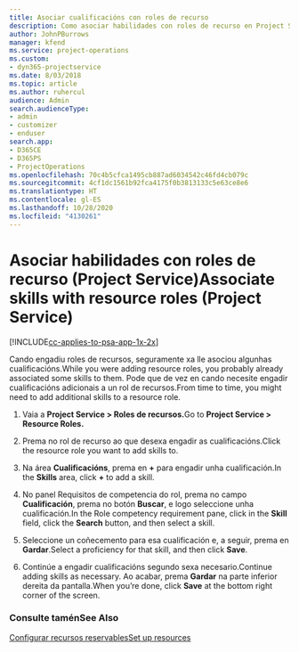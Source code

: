 ```yaml
---
title: Asociar cualificacións con roles de recurso
description: Como asociar habilidades con roles de recurso en Project Service
author: JohnPBurrows
manager: kfend
ms.service: project-operations
ms.custom:
- dyn365-projectservice
ms.date: 8/03/2018
ms.topic: article
ms.author: ruhercul
audience: Admin
search.audienceType:
- admin
- customizer
- enduser
search.app:
- D365CE
- D365PS
- ProjectOperations
ms.openlocfilehash: 70c4b5cfca1495cb887ad6034542c46fd4cb079c
ms.sourcegitcommit: 4cf1dc1561b92fca4175f0b3813133c5e63ce8e6
ms.translationtype: HT
ms.contentlocale: gl-ES
ms.lasthandoff: 10/28/2020
ms.locfileid: "4130261"
---
```

# <a name="associate-skills-with-resource-roles-project-service"></a><span data-ttu-id="5cde7-103">Asociar habilidades con roles de recurso (Project Service)</span><span class="sxs-lookup"><span data-stu-id="5cde7-103">Associate skills with resource roles (Project Service)</span></span>

[!INCLUDE[cc-applies-to-psa-app-1x-2x](../includes/cc-applies-to-psa-app-1x-2x.md)]

<span data-ttu-id="5cde7-104">Cando engadiu roles de recursos, seguramente xa lle asociou algunhas cualificacións.</span><span class="sxs-lookup"><span data-stu-id="5cde7-104">While you were adding resource roles, you probably already associated some skills to them.</span></span> <span data-ttu-id="5cde7-105">Pode que de vez en cando necesite engadir cualificacións adicionais a un rol de recursos.</span><span class="sxs-lookup"><span data-stu-id="5cde7-105">From time to time, you might need to add additional skills to a resource role.</span></span>  
  
1.  <span data-ttu-id="5cde7-106">Vaia a **Project Service > Roles de recursos.**</span><span class="sxs-lookup"><span data-stu-id="5cde7-106">Go to **Project Service > Resource Roles.**</span></span>  
  
2.  <span data-ttu-id="5cde7-107">Prema no rol de recurso ao que desexa engadir as cualificacións.</span><span class="sxs-lookup"><span data-stu-id="5cde7-107">Click the resource role you want to add skills to.</span></span>  
  
3.  <span data-ttu-id="5cde7-108">Na área **Cualificacións**, prema en **+** para engadir unha cualificación.</span><span class="sxs-lookup"><span data-stu-id="5cde7-108">In the **Skills** area, click **+** to add a skill.</span></span>  
  
4.  <span data-ttu-id="5cde7-109">No panel Requisitos de competencia do rol, prema no campo **Cualificación**, prema no botón **Buscar**, e logo seleccione unha cualificación.</span><span class="sxs-lookup"><span data-stu-id="5cde7-109">In the Role competency requirement pane, click in the **Skill** field, click the **Search** button,  and then select a skill.</span></span>  
  
5.  <span data-ttu-id="5cde7-110">Seleccione un coñecemento para esa cualificación e, a seguir, prema en **Gardar**.</span><span class="sxs-lookup"><span data-stu-id="5cde7-110">Select a proficiency for that skill, and then click **Save**.</span></span>  
  
6.  <span data-ttu-id="5cde7-111">Continúe a engadir cualificacións segundo sexa necesario.</span><span class="sxs-lookup"><span data-stu-id="5cde7-111">Continue adding skills as necessary.</span></span> <span data-ttu-id="5cde7-112">Ao acabar, prema **Gardar** na parte inferior dereita da pantalla.</span><span class="sxs-lookup"><span data-stu-id="5cde7-112">When you’re done, click **Save** at the bottom right corner of the screen.</span></span>  
  
### <a name="see-also"></a><span data-ttu-id="5cde7-113">Consulte tamén</span><span class="sxs-lookup"><span data-stu-id="5cde7-113">See Also</span></span>  
 [<span data-ttu-id="5cde7-114">Configurar recursos reservables</span><span class="sxs-lookup"><span data-stu-id="5cde7-114">Set up resources</span></span>](../psa/set-up-resources.md)
